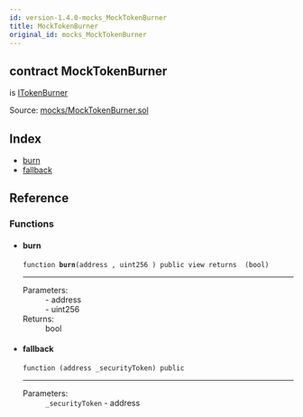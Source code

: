 ```yaml
---
id: version-1.4.0-mocks_MockTokenBurner
title: MockTokenBurner
original_id: mocks_MockTokenBurner
---
```


<div class="contract-doc"><div class="contract"><h2 class="contract-header"><span class="contract-kind">contract</span> MockTokenBurner</h2><p class="base-contracts"><span>is</span> <a href="interfaces_ITokenBurner.html">ITokenBurner</a></p><div class="source">Source: <a href="git+https://github.com/PolymathNetwork/polymath-core/blob/v1.4.0/contracts/mocks/MockTokenBurner.sol" target="_blank">mocks/MockTokenBurner.sol</a></div></div><div class="index"><h2>Index</h2><ul><li><a href="mocks_MockTokenBurner.html#burn">burn</a></li><li><a href="mocks_MockTokenBurner.html#">fallback</a></li></ul></div><div class="reference"><h2>Reference</h2><div class="functions"><h3>Functions</h3><ul><li><div class="item function"><span id="burn" class="anchor-marker"></span><h4 class="name">burn</h4><div class="body"><code class="signature">function <strong>burn</strong><span>(address , uint256 ) </span><span>public </span><span>view </span><span>returns  (bool) </span></code><hr/><dl><dt><span class="label-parameters">Parameters:</span></dt><dd><div><code></code> - address</div><div><code></code> - uint256</div></dd><dt><span class="label-return">Returns:</span></dt><dd>bool</dd></dl></div></div></li><li><div class="item function"><span id="fallback" class="anchor-marker"></span><h4 class="name">fallback</h4><div class="body"><code class="signature">function <strong></strong><span>(address _securityToken) </span><span>public </span></code><hr/><dl><dt><span class="label-parameters">Parameters:</span></dt><dd><div><code>_securityToken</code> - address</div></dd></dl></div></div></li></ul></div></div></div>
